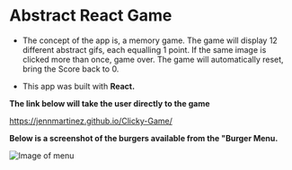 # Abstract React Game

- The concept of the app is, a memory game. The game will display 12 different abstract gifs, each equalling 1 point. If the same image is clicked more than once, game over. The game will automatically reset, bring the Score back to 0. 

- This app was built with **React.**

**The link below will take the user directly to the game**

https://jennmartinez.github.io/Clicky-Game/

**Below is a screenshot of the burgers available from the "Burger Menu.**

![Image of menu](../public/assets/images/abstractreact.jpg)



